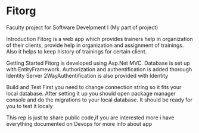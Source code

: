 # Fitorg
Faculty project for Software Develpment I (My part of project)

Introduction
Fitorg is a web app which provides trainers help in organization of their clients, provide help in organization and assignment of trainings. Also it helps to keep history of trainings for certain client.

Getting Started
Fitorg is developed using Asp.Net  MVC. Database is set up with EntityFramework. Authorization and authentification is added thorough Identity Server 2WayAuthentification is also provided with Identity

Build and Test
First you need to change connection string so it fits your local database. After setting it up you should open package manager console and do the migrations to your local database. It should be ready for you to test it localy


This rep is just to share public code,if you are interested more i have everything documented on Devops for more info about app 
